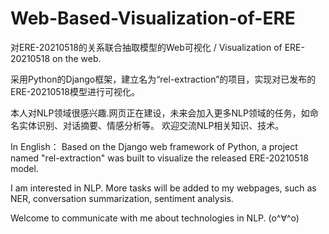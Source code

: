 # Web-Based-Visualization-of-ERE
对ERE-20210518的关系联合抽取模型的Web可视化 / Visualization of ERE-20210518 on the web.

采用Python的Django框架，建立名为“rel-extraction”的项目，实现对已发布的ERE-20210518模型进行可视化。

本人对NLP领域很感兴趣.网页正在建设，未来会加入更多NLP领域的任务，如命名实体识别、对话摘要、情感分析等。
欢迎交流NLP相关知识、技术。

In English：
Based on the Django web framework of Python, a project named "rel-extraction" was built to visualize the released ERE-20210518 model.

I am interested in NLP. More tasks will be added to my webpages, such as NER, conversation summarization, sentiment analysis.

Welcome to communicate with me about technologies in NLP.
(o^∀^o)
